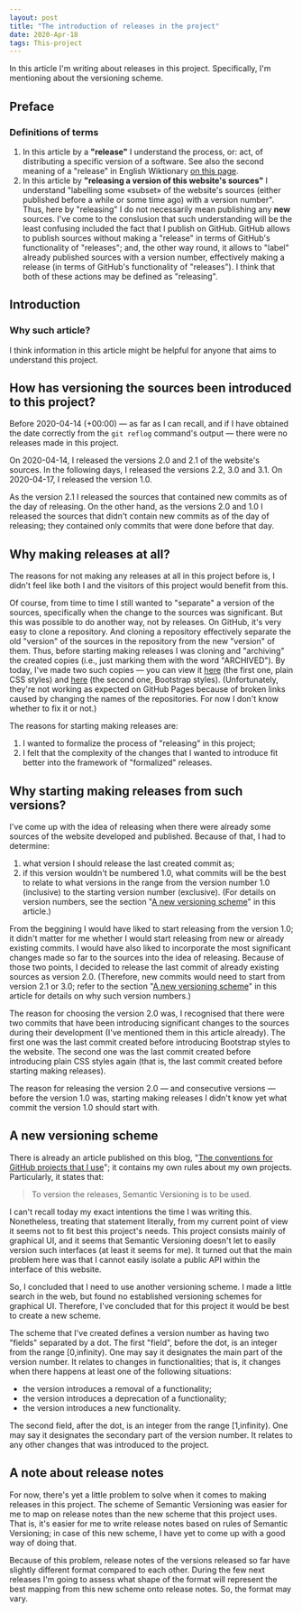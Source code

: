 ```yaml
---
layout: post
title: "The introduction of releases in the project"
date: 2020-Apr-18
tags: This-project
---
```


In this article I'm writing about releases in this project. Specifically, I'm mentioning about the versioning scheme.

## Preface

### Definitions of terms

1. In this article by a **"release"** I understand the process, or: act, of distributing a specific version of a software. See also the second meaning of a "release" in English Wiktionary [on this page](https://en.wiktionary.org/wiki/release#Noun).
2. In this article by **"releasing a version of this website's sources"** I understand "labelling some «subset» of the website's sources (either published before a while or some time ago) with a version number". Thus, here by "releasing" I do not necessarily mean publishing any **new** sources. I've come to the conslusion that such understanding will be the least confusing included the fact that I publish on GitHub. GitHub allows to publish sources without making a "release" in terms of GitHub's functionality of "releases"; and, the other way round, it allows to "label" already published sources with a version number, effectively making a release (in terms of GitHub's functionality of "releases"). I think that both of these actions may be defined as "releasing".

## Introduction

### Why such article?

I think information in this article might be helpful for anyone that aims to understand this project.

## How has versioning the sources been introduced to this project?

Before 2020-04-14 (+00:00) — as far as I can recall, and if I have obtained the date correctly from the `git reflog` command's output — there were no releases made in this project.

On 2020-04-14, I released the versions 2.0 and 2.1 of the website's sources. In the following days, I released the versions 2.2, 3.0 and 3.1. On 2020-04-17, I released the version 1.0.

As the version 2.1 I released the sources that contained new commits as of the day of releasing. On the other hand, as the versions 2.0 and 1.0 I released the sources that didn't contain new commits as of the day of releasing; they contained only commits that were done before that day.

## Why making releases at all?

The reasons for not making any releases at all in this project before is, I didn't feel like both I and the visitors of this project would benefit from this.

Of course, from time to time I still wanted to "separate" a version of the sources, specifically when the change to the sources was significant. But this was possible to do another way, not by releases. On GitHub, it's very easy to clone a repository. And cloning a repository effectively separate the old "version" of the sources in the repository from the new "version" of them. Thus, before starting making releases I was cloning and "archiving" the created copies (i.e., just marking them with the word "ARCHIVED"). By today, I've made two such copies — you can view it [here](https://github.com/silvuss/ARCHIVED-silvuss-thoughts-plain-css) (the first one, plain CSS styles) and [here](https://github.com/silvuss/ARCHIVED-silvuss-thoughts-bootstrap) (the second one, Bootstrap styles). (Unfortunately, they're not working as expected on GitHub Pages because of broken links caused by changing the names of the repositories. For now I don't know whether to fix it or not.)

The reasons for starting making releases are:

1. I wanted to formalize the process of "releasing" in this project;
2. I felt that the complexity of the changes that I wanted to introduce fit better into the framework of "formalized" releases.

## Why starting making releases from such versions?

I've come up with the idea of releasing when there were already some sources of the website developed and published. Because of that, I had to determine:

1. what version I should release the last created commit as;
2. if this version wouldn't be numbered 1.0, what commits will be the best to relate to what versions in the range from the version number 1.0 (inclusive) to the starting version number (exclusive). (For details on version numbers, see the section "[A new versioning scheme](#A-new-versioning-scheme)" in this article.)

From the beggining I would have liked to start releasing from the version 1.0; it didn't matter for me whether I would start releasing from new or already existing commits. I would have also liked to incorporate the most significant changes made so far to the sources into the idea of releasing. Because of those two points, I decided to release the last commit of already existing sources as version 2.0. (Therefore, new commits would need to start from version 2.1 or 3.0; refer to the section "[A new versioning scheme](#A-new-versioning-scheme)" in this article for details on why such version numbers.)

The reason for choosing the version 2.0 was, I recognised that there were two commits that have been introducing significant changes to the sources during their development (I've mentioned them in this article already). The first one was the last commit created before introducing Bootstrap styles to the website. The second one was the last commit created before introducing plain CSS styles again (that is, the last commit created before starting making releases).

The reason for releasing the version 2.0 — and consecutive versions — before the version 1.0 was, starting making releases I didn't know yet what commit the version 1.0 should start with.

## A new versioning scheme

There is already an article published on this blog, "[The conventions for GitHub projects that I use](https://silvuss.github.io/2019/09/07/the-conventions-for-github-projects-that-i-use.html)"; it contains my own rules about my own projects. Particularly, it states that:

> To version the releases, Semantic Versioning is to be used.

I can't recall today my exact intentions the time I was writing this. Nonetheless, treating that statement literally, from my current point of view it seems not to fit best this project's needs. This project consists mainly of graphical UI, and it seems that Semantic Versioning doesn't let to easily version such interfaces (at least it seems for me). It turned out that the main problem here was that I cannot easily isolate a public API within the interface of this website.

So, I concluded that I need to use another versioning scheme. I made a little search in the web, but found no established versioning schemes for graphical UI. Therefore, I've concluded that for this project it would be best to create a new scheme.

The scheme that I've created defines a version number as having two "fields" separated by a dot. The first "field", before the dot, is an integer from the range [0,infinity). One may say it designates the main part of the version number. It relates to changes in functionalities; that is, it changes when there happens at least one of the following situations:

- the version introduces a removal of a functionality;
- the version introduces a deprecation of a functionality;
- the version introduces a new functionality.

The second field, after the dot, is an integer from the range [1,infinity). One may say it designates the secondary part of the version number. It relates to any other changes that was introduced to the project.

## A note about release notes

For now, there's yet a little problem to solve when it comes to making releases in this project. The scheme of Semantic Versioning was easier for me to map on release notes than the new scheme that this project uses. That is, it's easier for me to write release notes based on rules of Semantic Versioning; in case of this new scheme, I have yet to come up with a good way of doing that.

Because of this problem, release notes of the versions released so far have slightly different format compared to each other. During the few next releases I'm going to assess what shape of the format will represent the best mapping from this new scheme onto release notes. So, the format may vary.